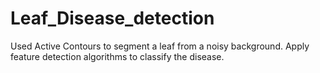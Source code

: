 # Leaf_Disease_detection
Used Active Contours to segment a leaf from a noisy background. Apply feature detection algorithms to classify the disease.

